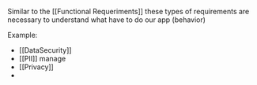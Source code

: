
Similar to the [[Functional Requeriments]] these types of requirements are necessary to understand what have to do our app (behavior)

Example:
* [[DataSecurity]]
* [[PII]] manage
* [[Privacy]]
* 